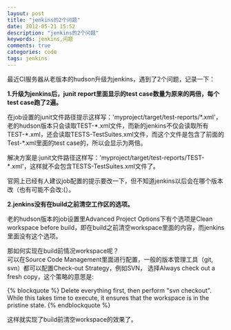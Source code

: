 ```yaml
---
layout: post
title: "jenkins的2个问题"
date: 2012-05-21 15:52
description: "jenkins的2个问题"
keywords: jenkins,问题
comments: true
categories: code
tags: jenkins
---
```

  
最近CI服务器从老版本的hudson升级为jenkins，遇到了2个问题，记录一下：  
  
<!--more-->  
**1.升级为jenkins后，junit report里面显示的test case数量为原来的两倍，每个test case跑了2遍。**  
  
在job设置的junit文件路径提示这样写：'myproject/target/test-reports/\*.xml'，老的hudson版本只会读取TEST-\*.xml文件，而新的jenkins不仅会读取所有TEST-\*.xml，还会读取TESTS-TestSuites.xml文件，而这个文件是包含了前面的Test-*.xml里面的test case的，所以会显示为两倍。  
  
解决方案是:junit文件路径这样写：'myproject/target/test-reports/TEST-*.xml'，这样就不会包含TESTS-TestSuites.xml文件了。  
  
官网上已经有人建议job配置的提示要改一下，但不知道jenkins以后会在哪个版本改（也有可能不会改:(）。  
  
**2.jenkins没有在build之前清空工作区的选项。**  
  
老的hudson版本的job设置里Advanced Project Options下有个选项是Clean workspace before build，即在build之前清空workspace里面的内容，而jenkins里面没有这个选项。  
  
那如何实现在build前情况workspace呢？  
可以在Source Code Management里面进行配置，一般的版本管理工具（git, svn）都可以配置Check-out Strategy，例如SVN， 选择Always check out a fresh copy，这个策略的意思是:  
  
{% blockquote %}
Delete everything first, then perform "svn checkout". While this takes time to execute, it ensures that the workspace is in the pristine state.
{% endblockquote %}  
  
这样就实现了build前清空workspace的效果了。  
